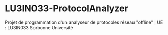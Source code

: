 # LU3IN033-ProtocolAnalyzer
Projet de programmation d'un analyseur de protocoles réseau "offline" | UE : LU3IN033 Sorbonne Université
